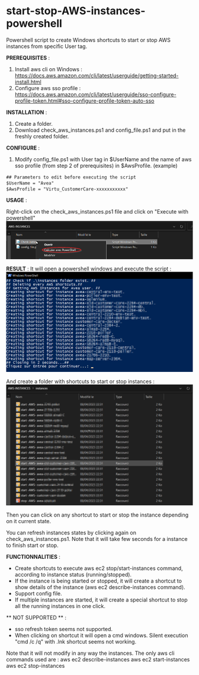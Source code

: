 # start-stop-AWS-instances-powershell
Powershell script to create Windows shortcuts to start or stop AWS instances from specific User tag.

**PREREQUISITES** : 
1) Install aws cli on Windows :
https://docs.aws.amazon.com/cli/latest/userguide/getting-started-install.html
2) Configure aws sso profile :
https://docs.aws.amazon.com/cli/latest/userguide/sso-configure-profile-token.html#sso-configure-profile-token-auto-sso

**INSTALLATION** : 
1) Create a folder.
2) Download check_aws_instances.ps1 and config_file.ps1 and put in the freshly created folder.

**CONFIGURE** : 
1) Modify config_file.ps1 with User tag in $UserName and the name of aws sso profile (from step 2 of prerequisites) in $AwsProfile.
(example)
````
## Parameters to edit before executing the script
$UserName = "Avea"
$AwsProfile = "Virtu_CustomerCare-xxxxxxxxxxx"
````
**USAGE** : 

Right-click on the check_aws_instances.ps1 file and click on "Execute with powershell"
![Alt text](https://github.com/alexvea/start-stop-AWS-instances-powershell/blob/main/readme-screenshots/right-click-execute-powershell.png)

**RESULT** :
It will open a powershell windows and execute the script :
![Alt text](https://github.com/alexvea/start-stop-AWS-instances-powershell/blob/main/readme-screenshots/script-result.png)

And create a folder with shortcuts to start or stop instances :
![Alt text](https://github.com/alexvea/start-stop-AWS-instances-powershell/blob/main/readme-screenshots/start-stop-shortcuts.png)

Then you can click on any shortcut to start or stop the instance depending on it current state.

You can refresh instances states by clicking again on check_aws_instances.ps1.
Note that it will take few seconds for a instance to finish start or stop.

**FUNCTIONNALITIES** : 

* Create shortcuts to execute aws ec2 stop/start-instances command, according to instance status (running/stopped).
* If the instance is being started or stopped, it will create a shortcut to show details of the instance (aws ec2 describe-instances command).
* Support config file.
* If multiple instances are started, it will create a special shortcut to stop all the running instances in one click.


** NOT SUPPORTED ** :

* sso refresh token seems not supported.
* When clicking on shortcut it will open a cmd windows. Silent execution "cmd /c /q" with .lnk shortcut seems not working.


Note that it will not modify in any way the instances. The only aws cli commands used are :
aws ec2 describe-instances
aws ec2 start-instances
aws ec2 stop-instances

